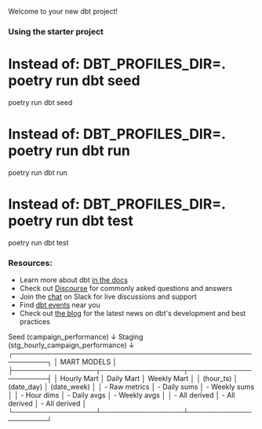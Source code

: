 Welcome to your new dbt project!

### Using the starter project

# Instead of: DBT_PROFILES_DIR=. poetry run dbt seed
poetry run dbt seed

# Instead of: DBT_PROFILES_DIR=. poetry run dbt run
poetry run dbt run

# Instead of: DBT_PROFILES_DIR=. poetry run dbt test
poetry run dbt test

### Resources:
- Learn more about dbt [in the docs](https://docs.getdbt.com/docs/introduction)
- Check out [Discourse](https://discourse.getdbt.com/) for commonly asked questions and answers
- Join the [chat](https://community.getdbt.com/) on Slack for live discussions and support
- Find [dbt events](https://events.getdbt.com) near you
- Check out [the blog](https://blog.getdbt.com/) for the latest news on dbt's development and best practices

Seed (campaign_performance)
    ↓
Staging (stg_hourly_campaign_performance)
    ↓
┌─────────────────────────────────────────────────────────┐
│                    MART MODELS                         │
├─────────────────┬─────────────────┬─────────────────────┤
│ Hourly Mart    │ Daily Mart      │ Weekly Mart         │
│ (hour_ts)      │ (date_day)      │ (date_week)         │
│ - Raw metrics  │ - Daily sums    │ - Weekly sums       │
│ - Hour dims    │ - Daily avgs    │ - Weekly avgs       │
│ - All derived  │ - All derived   │ - All derived       │
└─────────────────┴─────────────────┴─────────────────────┘
